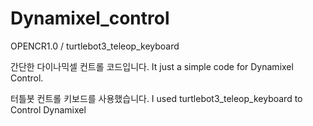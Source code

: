 # Dynamixel_control
OPENCR1.0 / turtlebot3_teleop_keyboard

간단한 다이나믹셀 컨트롤 코드입니다.
It just a simple code for Dynamixel Control.

터틀봇 컨트롤 키보드를 사용했습니다.
I used turtlebot3_teleop_keyboard to Control Dynamixel
